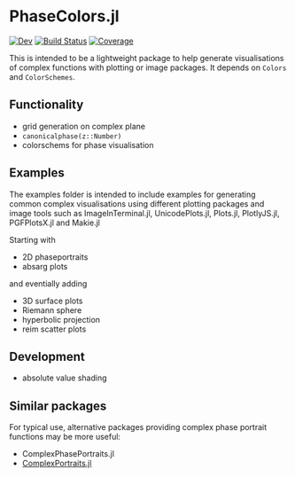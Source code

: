 # PhaseColors.jl

[![Dev](https://img.shields.io/badge/docs-dev-blue.svg)](https://mjp98.github.io/PhaseColors.jl/dev)
[![Build Status](https://github.com/mjp98/PhaseColors.jl/actions/workflows/CI.yml/badge.svg?branch=main)](https://github.com/mjp98/PhaseColors.jl/actions/workflows/CI.yml?query=branch%3Amain)
[![Coverage](https://codecov.io/gh/mjp98/PhaseColors.jl/branch/main/graph/badge.svg)](https://codecov.io/gh/mjp98/PhaseColors.jl)


This is intended to be a lightweight package to help generate visualisations of complex functions with plotting or image packages. It depends on `Colors` and `ColorSchemes`.

## Functionality

 - grid generation on complex plane
 - `canonicalphase(z::Number)`
 - colorschems for phase visualisation

## Examples

The examples folder is intended to include examples for generating common complex visualisations using different plotting packages and image tools such as ImageInTerminal.jl, UnicodePlots.jl, Plots.jl, PlotlyJS.jl, PGFPlotsX.jl and Makie.jl

Starting with

 - 2D phaseportraits
 - absarg plots

 and eventially adding

 - 3D surface plots
 - Riemann sphere
 - hyperbolic projection
 - reim scatter plots

## Development

 - absolute value shading

## Similar packages

For typical use, alternative packages providing complex phase portrait functions may be more useful:

 - ComplexPhasePortraits.jl
 - [ComplexPortraits.jl](https://github.com/luchr/ComplexPortraits.jl)



